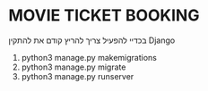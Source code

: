 # MOVIE TICKET BOOKING
בכדיי להפעיל צריך להריץ קודם את להתקין Django

1.	python3 manage.py makemigrations
2.	python3 manage.py migrate
3.	python3 manage.py runserver
